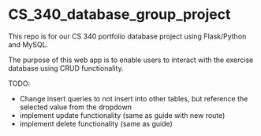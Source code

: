 # CS_340_database_group_project
This repo is for our CS 340 portfolio database project using Flask/Python and MySQL.

The purpose of this web app is to enable users to interact with the exercise database using CRUD functionality.

TODO:
- Change insert queries to not insert into other tables, but reference the selected value from the dropdown
- implement update functionality (same as guide with new route)
- implement delete functionality (same as guide)
